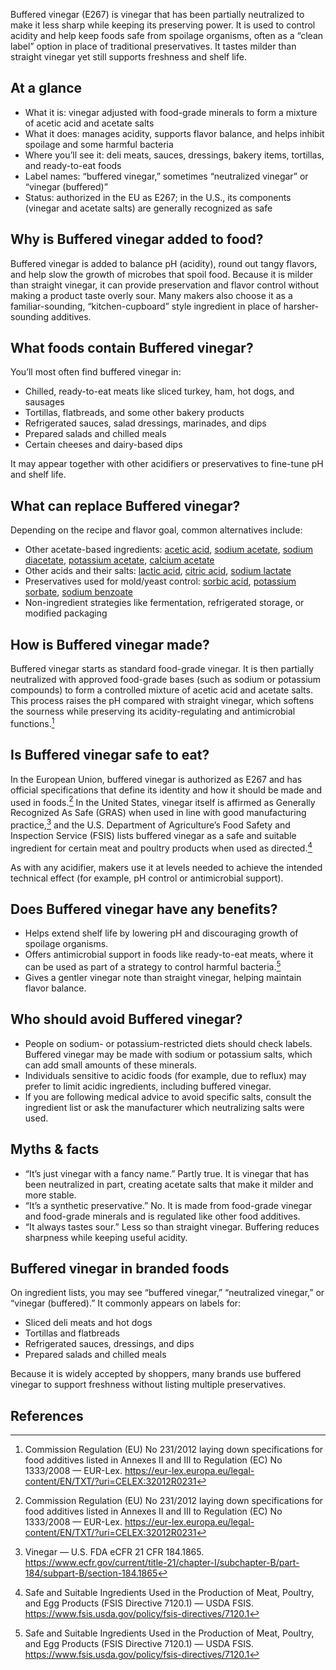 Buffered vinegar (E267) is vinegar that has been partially neutralized to make it less sharp while keeping its preserving power. It is used to control acidity and help keep foods safe from spoilage organisms, often as a “clean label” option in place of traditional preservatives. It tastes milder than straight vinegar yet still supports freshness and shelf life.

<!--more-->

## At a glance
- What it is: vinegar adjusted with food-grade minerals to form a mixture of acetic acid and acetate salts
- What it does: manages acidity, supports flavor balance, and helps inhibit spoilage and some harmful bacteria
- Where you’ll see it: deli meats, sauces, dressings, bakery items, tortillas, and ready-to-eat foods
- Label names: “buffered vinegar,” sometimes “neutralized vinegar” or “vinegar (buffered)”
- Status: authorized in the EU as E267; in the U.S., its components (vinegar and acetate salts) are generally recognized as safe

## Why is Buffered vinegar added to food?
Buffered vinegar is added to balance pH (acidity), round out tangy flavors, and help slow the growth of microbes that spoil food. Because it is milder than straight vinegar, it can provide preservation and flavor control without making a product taste overly sour. Many makers also choose it as a familiar-sounding, “kitchen-cupboard” style ingredient in place of harsher-sounding additives.

## What foods contain Buffered vinegar?
You’ll most often find buffered vinegar in:
- Chilled, ready-to-eat meats like sliced turkey, ham, hot dogs, and sausages
- Tortillas, flatbreads, and some other bakery products
- Refrigerated sauces, salad dressings, marinades, and dips
- Prepared salads and chilled meals
- Certain cheeses and dairy-based dips

It may appear together with other acidifiers or preservatives to fine-tune pH and shelf life.

## What can replace Buffered vinegar?
Depending on the recipe and flavor goal, common alternatives include:
- Other acetate-based ingredients: [acetic acid](/e260-acetic-acid), [sodium acetate](/e262i-sodium-acetate), [sodium diacetate](/e262ii-sodium-diacetate), [potassium acetate](/e261-potassium-acetate), [calcium acetate](/e263-calcium-acetate)
- Other acids and their salts: [lactic acid](/e270-lactic-acid), [citric acid](/e330-citric-acid), [sodium lactate](/e325-sodium-lactate)
- Preservatives used for mold/yeast control: [sorbic acid](/e200-sorbic-acid), [potassium sorbate](/e202-potassium-sorbate), [sodium benzoate](/e211-sodium-benzoate)
- Non-ingredient strategies like fermentation, refrigerated storage, or modified packaging

## How is Buffered vinegar made?
Buffered vinegar starts as standard food-grade vinegar. It is then partially neutralized with approved food-grade bases (such as sodium or potassium compounds) to form a controlled mixture of acetic acid and acetate salts. This process raises the pH compared with straight vinegar, which softens the sourness while preserving its acidity-regulating and antimicrobial functions.[^2]

## Is Buffered vinegar safe to eat?
In the European Union, buffered vinegar is authorized as E267 and has official specifications that define its identity and how it should be made and used in foods.[^2] In the United States, vinegar itself is affirmed as Generally Recognized As Safe (GRAS) when used in line with good manufacturing practice,[^1] and the U.S. Department of Agriculture’s Food Safety and Inspection Service (FSIS) lists buffered vinegar as a safe and suitable ingredient for certain meat and poultry products when used as directed.[^3]

As with any acidifier, makers use it at levels needed to achieve the intended technical effect (for example, pH control or antimicrobial support).

## Does Buffered vinegar have any benefits?
- Helps extend shelf life by lowering pH and discouraging growth of spoilage organisms.
- Offers antimicrobial support in foods like ready-to-eat meats, where it can be used as part of a strategy to control harmful bacteria.[^3]
- Gives a gentler vinegar note than straight vinegar, helping maintain flavor balance.

## Who should avoid Buffered vinegar?
- People on sodium- or potassium-restricted diets should check labels. Buffered vinegar may be made with sodium or potassium salts, which can add small amounts of these minerals.
- Individuals sensitive to acidic foods (for example, due to reflux) may prefer to limit acidic ingredients, including buffered vinegar.
- If you are following medical advice to avoid specific salts, consult the ingredient list or ask the manufacturer which neutralizing salts were used.

## Myths & facts
- “It’s just vinegar with a fancy name.” Partly true. It is vinegar that has been neutralized in part, creating acetate salts that make it milder and more stable.
- “It’s a synthetic preservative.” No. It is made from food-grade vinegar and food-grade minerals and is regulated like other food additives.
- “It always tastes sour.” Less so than straight vinegar. Buffering reduces sharpness while keeping useful acidity.

## Buffered vinegar in branded foods
On ingredient lists, you may see “buffered vinegar,” “neutralized vinegar,” or “vinegar (buffered).” It commonly appears on labels for:
- Sliced deli meats and hot dogs
- Tortillas and flatbreads
- Refrigerated sauces, dressings, and dips
- Prepared salads and chilled meals

Because it is widely accepted by shoppers, many brands use buffered vinegar to support freshness without listing multiple preservatives.

## References
[^1]: Vinegar — U.S. FDA eCFR 21 CFR 184.1865. https://www.ecfr.gov/current/title-21/chapter-I/subchapter-B/part-184/subpart-B/section-184.1865
[^2]: Commission Regulation (EU) No 231/2012 laying down specifications for food additives listed in Annexes II and III to Regulation (EC) No 1333/2008 — EUR-Lex. https://eur-lex.europa.eu/legal-content/EN/TXT/?uri=CELEX:32012R0231
[^3]: Safe and Suitable Ingredients Used in the Production of Meat, Poultry, and Egg Products (FSIS Directive 7120.1) — USDA FSIS. https://www.fsis.usda.gov/policy/fsis-directives/7120.1
